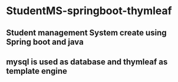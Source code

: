 # StudentMS-springboot-thymleaf
## Student management System create using Spring boot and java
## mysql is used as database and thymleaf as template engine

